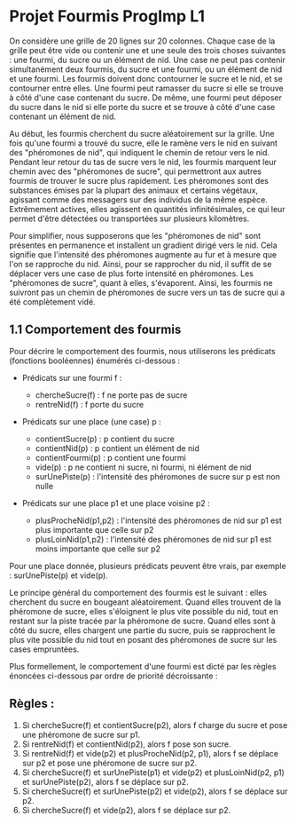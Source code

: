 # Projet Fourmis ProgImp L1

On considère une grille de 20 lignes sur 20 colonnes. Chaque case de la grille peut être vide ou contenir une et une seule des trois choses suivantes : une fourmi, du sucre ou un élément de nid. Une case ne peut pas contenir simultanément deux fourmis, du sucre et une fourmi, ou un élément de nid et une fourmi. Les fourmis doivent donc contourner le sucre et le nid, et se contourner entre elles. Une fourmi peut ramasser du sucre si elle se trouve à côté d'une case contenant du sucre. De même, une fourmi peut déposer du sucre dans le nid si elle porte du sucre et se trouve à côté d'une case contenant un élément de nid.

Au début, les fourmis cherchent du sucre aléatoirement sur la grille. Une fois qu'une fourmi a trouvé du sucre, elle le ramène vers le nid en suivant des "phéromones de nid", qui indiquent le chemin de retour vers le nid. Pendant leur retour du tas de sucre vers le nid, les fourmis marquent leur chemin avec des "phéromones de sucre", qui permettront aux autres fourmis de trouver le sucre plus rapidement. Les phéromones sont des substances émises par la plupart des animaux et certains végétaux, agissant comme des messagers sur des individus de la même espèce. Extrêmement actives, elles agissent en quantités infinitésimales, ce qui leur permet d'être détectées ou transportées sur plusieurs kilomètres.

Pour simplifier, nous supposerons que les "phéromones de nid" sont présentes en permanence et installent un gradient dirigé vers le nid. Cela signifie que l'intensité des phéromones augmente au fur et à mesure que l'on se rapproche du nid. Ainsi, pour se rapprocher du nid, il suffit de se déplacer vers une case de plus forte intensité en phéromones. Les "phéromones de sucre", quant à elles, s'évaporent. Ainsi, les fourmis ne suivront pas un chemin de phéromones de sucre vers un tas de sucre qui a été complètement vidé.

## 1.1 Comportement des fourmis

Pour décrire le comportement des fourmis, nous utiliserons les prédicats (fonctions booléennes) énumérés ci-dessous :

- Prédicats sur une fourmi f :
  - chercheSucre(f) : f ne porte pas de sucre
  - rentreNid(f) : f porte du sucre

- Prédicats sur une place (une case) p :
  - contientSucre(p) : p contient du sucre
  - contientNid(p) : p contient un élément de nid
  - contientFourmi(p) : p contient une fourmi
  - vide(p) : p ne contient ni sucre, ni fourmi, ni élément de nid
  - surUnePiste(p) : l'intensité des phéromones de sucre sur p est non nulle

- Prédicats sur une place p1 et une place voisine p2 :
  - plusProcheNid(p1,p2) : l'intensité des phéromones de nid sur p1 est plus importante que celle sur p2
  - plusLoinNid(p1,p2) : l'intensité des phéromones de nid sur p1 est moins importante que celle sur p2

Pour une place donnée, plusieurs prédicats peuvent être vrais, par exemple : surUnePiste(p) et vide(p).

Le principe général du comportement des fourmis est le suivant : elles cherchent du sucre en bougeant aléatoirement. Quand elles trouvent de la phéromone de sucre, elles s'éloignent le plus vite possible du nid, tout en restant sur la piste tracée par la phéromone de sucre. Quand elles sont à côté du sucre, elles chargent une partie du sucre, puis se rapprochent le plus vite possible du nid tout en posant des phéromones de sucre sur les cases empruntées.

Plus formellement, le comportement d'une fourmi est dicté par les règles énoncées ci-dessous par ordre de priorité décroissante :

## Règles :
1. Si chercheSucre(f) et contientSucre(p2), alors f charge du sucre et pose une phéromone de sucre sur p1.
2. Si rentreNid(f) et contientNid(p2), alors f pose son sucre.
3. Si rentreNid(f) et vide(p2) et plusProcheNid(p2, p1), alors f se déplace sur p2 et pose une phéromone de sucre sur p2.
4. Si chercheSucre(f) et surUnePiste(p1) et vide(p2) et plusLoinNid(p2, p1) et surUnePiste(p2), alors f se déplace sur p2.
5. Si chercheSucre(f) et surUnePiste(p2) et vide(p2), alors f se déplace sur p2.
6. Si chercheSucre(f) et vide(p2), alors f se déplace sur p2.
